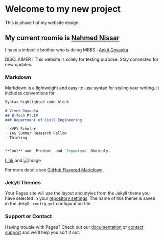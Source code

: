 # Welcome to my new project
This is phase I of my website design.

## My current roomie is [Nahmed Nissar](https://www.linkedin.com/in/nahmed-nissar-a4411b145/)

I have a imbecile brother who is doing MBBS : [Ankit Goyanka](https://www.facebook.com/ankit.goyanka). 

DISCLAIMER : This website is solely for testing purpose. Stay connected for new updates.

### Markdown

Markdown is a lightweight and easy-to-use syntax for styling your writing. It includes conventions for

```markdown
Syntax highlighted code block

# Vivek Goyanka 
## B.Tech Pt.IV
### Department of Civil Engineering

- KVPY Scholar
- IAS Summer Research Fellow
- Thinking


**Cool** and _Prudent_ and `Ingenious` Obviouly.

```
[Link](https://github.com/vivekgoyanka/bionic1) and ![Image](https://drive.google.com/open?id=1sSywm6O4OCvg0_q9UI4sdH-tTH_vFeGZ)

For more details see [GitHub Flavored Markdown](https://guides.github.com/features/mastering-markdown/).

### Jekyll Themes

Your Pages site will use the layout and styles from the Jekyll theme you have selected in your [repository settings](https://github.com/vivekgoyanka/vivekgoyanka.github.io/settings). The name of this theme is saved in the Jekyll `_config.yml` configuration file.

### Support or Contact

Having trouble with Pages? Check out our [documentation](https://help.github.com/categories/github-pages-basics/) or [contact support](https://github.com/contact) and we’ll help you sort it out.
